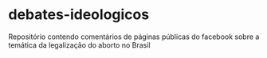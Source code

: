 # debates-ideologicos
Repositório contendo comentários de páginas públicas do facebook sobre a temática da legalização do aborto no Brasil
